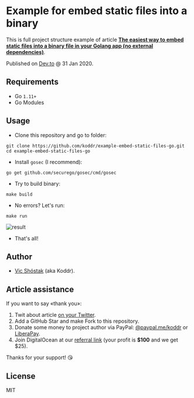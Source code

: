 # Example for embed static files into a binary

This is full project structure example of article [**The easiest way to embed static files into a binary file in your Golang app (no external dependencies)**](https://dev.to/koddr/the-easiest-way-to-embed-static-files-into-a-binary-file-in-your-golang-app-no-external-dependencies-43pc).

Published on [Dev.to](https://dev.to/koddr/the-easiest-way-to-embed-static-files-into-a-binary-file-in-your-golang-app-no-external-dependencies-43pc) @ 31 Jan 2020.

## Requirements

- Go `1.11+`
- Go Modules

## Usage

- Clone this repository and go to folder:

```console
git clone https://github.com/koddr/example-embed-static-files-go.git
cd example-embed-static-files-go
```

- Install `gosec` (I recommend):

```console
go get github.com/securego/gosec/cmd/gosec
```

- Try to build binary:

```console
make build
```

- No errors? Let's run:

```console
make run
```

![result](https://dev-to-uploads.s3.amazonaws.com/i/xrrjdorf4vgg081hbnfb.png)

- That's all!

## Author

- [Vic Shóstak](https://github.com/koddr) (aka Koddr).

## Article assistance

If you want to say «thank you»:

1. Twit about article [on your Twitter](https://twitter.com/intent/tweet?text=The%20easiest%20way%20to%20embed%20static%20files%20into%20a%20binary%20file%20in%20your%20Golang%20app%20%28no%20external%20dependencies%29%20https%3A%2F%2Fdev.to%2Fkoddr%2Fthe-easiest-way-to-embed-static-files-into-a-binary-file-in-your-golang-app-no-external-dependencies-43pc).
2. Add a GitHub Star and make Fork to this repository.
3. Donate some money to project author via PayPal: [@paypal.me/koddr](https://paypal.me/koddr?locale.x=en_EN) or [LiberaPay](https://liberapay.com/koddr/donate).
4. Join DigitalOcean at our [referral link](https://m.do.co/c/b41859fa9b6e) (your profit is **\$100** and we get \$25).

Thanks for your support! 😘

## License

MIT
